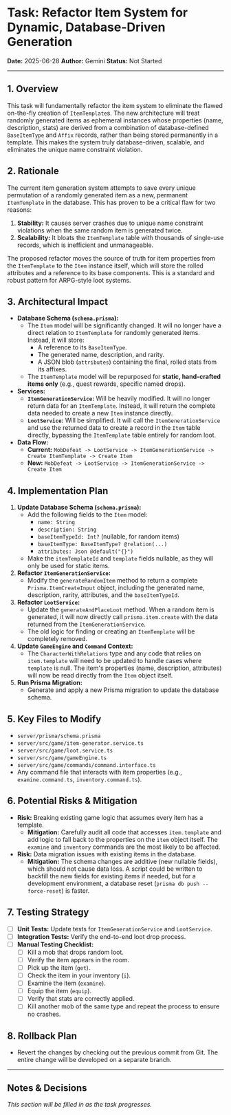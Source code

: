 
# Task: Refactor Item System for Dynamic, Database-Driven Generation

**Date:** 2025-06-28
**Author:** Gemini
**Status:** Not Started

---

## 1. Overview

This task will fundamentally refactor the item system to eliminate the flawed on-the-fly creation of `ItemTemplate`s. The new architecture will treat randomly generated items as ephemeral instances whose properties (name, description, stats) are derived from a combination of database-defined `BaseItemType` and `Affix` records, rather than being stored permanently in a template. This makes the system truly database-driven, scalable, and eliminates the unique name constraint violation.

## 2. Rationale

The current item generation system attempts to save every unique permutation of a randomly generated item as a new, permanent `ItemTemplate` in the database. This has proven to be a critical flaw for two reasons:

1.  **Stability:** It causes server crashes due to unique name constraint violations when the same random item is generated twice.
2.  **Scalability:** It bloats the `ItemTemplate` table with thousands of single-use records, which is inefficient and unmanageable.

The proposed refactor moves the source of truth for item properties from the `ItemTemplate` to the `Item` instance itself, which will store the rolled attributes and a reference to its base components. This is a standard and robust pattern for ARPG-style loot systems.

## 3. Architectural Impact

- **Database Schema (`schema.prisma`):**
    - The `Item` model will be significantly changed. It will no longer have a direct relation to `ItemTemplate` for randomly generated items. Instead, it will store:
        - A reference to its `BaseItemType`.
        - The generated name, description, and rarity.
        - A JSON blob (`attributes`) containing the final, rolled stats from its affixes.
    - The `ItemTemplate` model will be repurposed for **static, hand-crafted items only** (e.g., quest rewards, specific named drops).
- **Services:**
    - **`ItemGenerationService`:** Will be heavily modified. It will no longer return data for an `ItemTemplate`. Instead, it will return the complete data needed to create a new `Item` instance directly.
    - **`LootService`:** Will be simplified. It will call the `ItemGenerationService` and use the returned data to create a record in the `Item` table directly, bypassing the `ItemTemplate` table entirely for random loot.
- **Data Flow:**
    - **Current:** `MobDefeat -> LootService -> ItemGenerationService -> Create ItemTemplate -> Create Item`
    - **New:** `MobDefeat -> LootService -> ItemGenerationService -> Create Item`

## 4. Implementation Plan

1.  **Update Database Schema (`schema.prisma`):**
    - Add the following fields to the `Item` model:
        - `name: String`
        - `description: String`
        - `baseItemTypeId: Int?` (nullable, for random items)
        - `baseItemType: BaseItemType? @relation(...)`
        - `attributes: Json @default("{}")`
    - Make the `itemTemplateId` and `template` fields nullable, as they will only be used for static items.
2.  **Refactor `ItemGenerationService`:**
    - Modify the `generateRandomItem` method to return a complete `Prisma.ItemCreateInput` object, including the generated name, description, rarity, attributes, and the `baseItemTypeId`.
3.  **Refactor `LootService`:**
    - Update the `generateAndPlaceLoot` method. When a random item is generated, it will now directly call `prisma.item.create` with the data returned from the `ItemGenerationService`.
    - The old logic for finding or creating an `ItemTemplate` will be completely removed.
4.  **Update `GameEngine` and `Command` Context:**
    - The `CharacterWithRelations` type and any code that relies on `item.template` will need to be updated to handle cases where `template` is null. The item's properties (name, description, attributes) will now be read directly from the `Item` object itself.
5.  **Run Prisma Migration:**
    - Generate and apply a new Prisma migration to update the database schema.

## 5. Key Files to Modify

- `server/prisma/schema.prisma`
- `server/src/game/item-generator.service.ts`
- `server/src/game/loot.service.ts`
- `server/src/game/gameEngine.ts`
- `server/src/game/commands/command.interface.ts`
- Any command file that interacts with item properties (e.g., `examine.command.ts`, `inventory.command.ts`).

## 6. Potential Risks & Mitigation

- **Risk:** Breaking existing game logic that assumes every item has a template.
  - **Mitigation:** Carefully audit all code that accesses `item.template` and add logic to fall back to the properties on the `item` object itself. The `examine` and `inventory` commands are the most likely to be affected.
- **Risk:** Data migration issues with existing items in the database.
  - **Mitigation:** The schema changes are additive (new nullable fields), which should not cause data loss. A script could be written to backfill the new fields for existing items if needed, but for a development environment, a database reset (`prisma db push --force-reset`) is faster.

## 7. Testing Strategy

- [ ] **Unit Tests:** Update tests for `ItemGenerationService` and `LootService`.
- [ ] **Integration Tests:** Verify the end-to-end loot drop process.
- [ ] **Manual Testing Checklist:**
    - [ ] Kill a mob that drops random loot.
    - [ ] Verify the item appears in the room.
    - [ ] Pick up the item (`get`).
    - [ ] Check the item in your inventory (`i`).
    - [ ] Examine the item (`examine`).
    - [ ] Equip the item (`equip`).
    - [ ] Verify that stats are correctly applied.
    - [ ] Kill another mob of the same type and repeat the process to ensure no crashes.

## 8. Rollback Plan

- Revert the changes by checking out the previous commit from Git. The entire change will be developed on a separate branch.

---

## Notes & Decisions

*This section will be filled in as the task progresses.*
